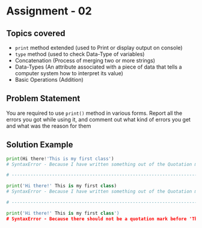 
# Assignment - 02

## Topics covered

- `print` method extended (used to Print or display output on console)
- `type` method (used to check Data-Type of variables)
- Concatenation (Process of merging two or more strings)
- Data-Types (An attribute associated with a piece of data that tells a computer system how to interpret its value)
- Basic Operations (Addition)


## Problem Statement

You are required to use `print()` method in various forms. Report all the errors you got while using it, and comment out what kind of errors you get and what was the reason for them
## Solution Example

```python
print(Hi there!'This is my first class')
# SyntaxError - Because I have written something out of the Quotation marks

# --------------------------------------------------------------------------

print('Hi there!' This is my first class)
# SyntaxError - Because I have written something out of the Quotation marks

# --------------------------------------------------------------------------

print('Hi there!' This is my first class')
# SyntaxError - Because there should not be a quotation mark before 'This'
```
